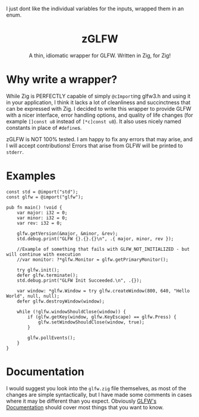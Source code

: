 I just dont like the individual variables for the inputs, wrapped them in an enum.

<h1 align="center">zGLFW</h1>
<p align="center">A thin, idiomatic wrapper for GLFW. Written in Zig, for Zig!</p>

# Why write a wrapper?
While Zig is PERFECTLY capable of simply `@cImport`ing glfw3.h and using it in your application, I think it lacks a lot of cleanliness and succinctness that can be expressed with Zig. I decided to write this wrapper to provide GLFW with a nicer interface, error handling options, and quality of life changes (for example `[]const u8` instead of `[*c]const u8`). It also uses nicely named constants in place of `#define`s.

zGLFW is NOT 100% tested. I am happy to fix any errors that may arise, and I will accept contributions! Errors that arise from GLFW will be printed to `stderr`.

# Examples

```zig
const std = @import("std");
const glfw = @import("glfw");

pub fn main() !void {
    var major: i32 = 0;
    var minor: i32 = 0;
    var rev: i32 = 0;

    glfw.getVersion(&major, &minor, &rev);
    std.debug.print("GLFW {}.{}.{}\n", .{ major, minor, rev });

    //Example of something that fails with GLFW_NOT_INITIALIZED - but will continue with execution
    //var monitor: ?*glfw.Monitor = glfw.getPrimaryMonitor();

    try glfw.init();
    defer glfw.terminate();
    std.debug.print("GLFW Init Succeeded.\n", .{});

    var window: *glfw.Window = try glfw.createWindow(800, 640, "Hello World", null, null);
    defer glfw.destroyWindow(window);

    while (!glfw.windowShouldClose(window)) {
        if (glfw.getKey(window, glfw.KeyEscape) == glfw.Press) {
            glfw.setWindowShouldClose(window, true);
        }

        glfw.pollEvents();
    }
}
```

# Documentation

I would suggest you look into the `glfw.zig` file themselves, as most of the changes are simple syntactically, but I have made some comments in cases where it may be different than you expect. Obviously [GLFW's Documentation](https://www.glfw.org/documentation.html) should cover most things that you want to know.
